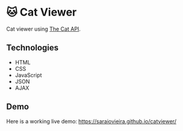 # 🐱 Cat Viewer 

Cat viewer using <a href="https://thecatapi.com/">The Cat API</a>.
## Technologies
- HTML
- CSS
- JavaScript
- JSON
- AJAX

## Demo
Here is a working live demo: https://saraiovieira.github.io/catviewer/
